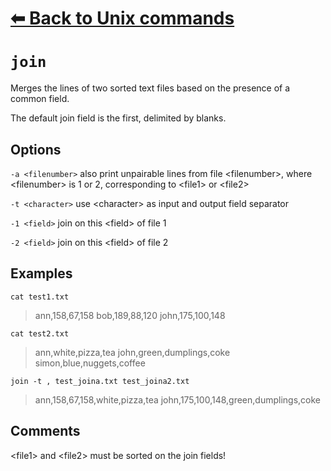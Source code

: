 # [⬅ Back	to Unix commands](unix.md)
# `join`
Merges the lines of two sorted text files based on the presence of a common field.

The default join field is the first, delimited by blanks.

## Options
`-a <filenumber>` also print unpairable lines from file &lt;filenumber&gt;, where &lt;filenumber&gt; is 1 or 2, corresponding to &lt;file1&gt; or &lt;file2&gt;

`-t <character>` use &lt;character&gt; as input and output field separator

`-1 <field>` join on this &lt;field&gt; of file 1

`-2 <field>` join on this &lt;field&gt; of file 2

## Examples
`cat test1.txt`
>ann,158,67,158
bob,189,88,120
john,175,100,148

`cat test2.txt`
>ann,white,pizza,tea
john,green,dumplings,coke
simon,blue,nuggets,coffee

`join -t , test_joina.txt test_joina2.txt`
>ann,158,67,158,white,pizza,tea
john,175,100,148,green,dumplings,coke

## Comments
&lt;file1&gt; and &lt;file2&gt; must be sorted on the join fields!
